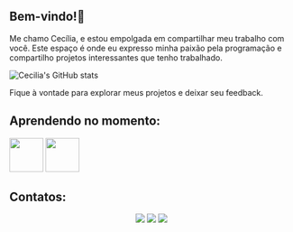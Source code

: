 <h2>Bem-vindo!👋</h2>
Me chamo Cecília, e estou empolgada em compartilhar meu trabalho com você. Este espaço é onde eu expresso minha paixão pela programação e compartilho projetos interessantes que tenho trabalhado.


![Cecilia's GitHub stats](https://github-readme-stats.vercel.app/api?username=ceciliaabintes&show_icons=true&theme=ocean_dark)

Fique à vontade para explorar meus projetos e deixar seu feedback.

## Aprendendo no momento:

<img src="https://cdn.jsdelivr.net/gh/devicons/devicon@latest/icons/react/react-original.svg" width="60" height="60"/> <img src="https://cdn.jsdelivr.net/gh/devicons/devicon@latest/icons/git/git-original.svg" width="60" height="60" />

## Contatos:

<div align = "center">
<a href="https://www.instagram.com/ceciliaabintes_?igsh=MW5qY3MwcXZ3Nm5mbg==" target="_blank"><img loading="lazy" src="https://img.shields.io/badge/-Instagram-%23E4405F?style=for-the-badge&logo=instagram&logoColor=white" target="_blank"></a>
<a href="https://br.linkedin.com/in/cecília-abintes-gadelha-8402a0261?original_referer=https%3A%2F%2Fwww.google.com%2F" target="_blank"><img loading="lazy" src="https://img.shields.io/badge/-LinkedIn-%230077B5?style=for-the-badge&logo=linkedin&logoColor=white" target="_blank"></a>
  <a href = "mailto:contato@seu-usuário-aqui"><img loading="lazy" src="https://img.shields.io/badge/Email-D14836?style=for-the-badge&logo=gmail&logoColor=white" target="_blank"></a>
</div>
